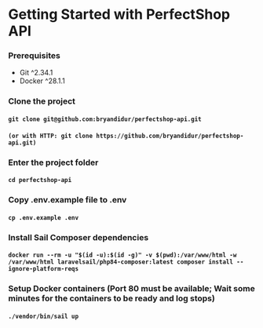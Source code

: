 # Getting Started with PerfectShop API

### Prerequisites
- Git ^2.34.1
- Docker ^28.1.1

### Clone the project
#### `git clone git@github.com:bryandidur/perfectshop-api.git`
#### `(or with HTTP: git clone https://github.com/bryandidur/perfectshop-api.git)`

### Enter the project folder
#### `cd perfectshop-api`

### Copy .env.example file to .env
#### `cp .env.example .env`

### Install Sail Composer dependencies
#### `docker run --rm -u "$(id -u):$(id -g)" -v $(pwd):/var/www/html -w /var/www/html laravelsail/php84-composer:latest composer install --ignore-platform-reqs`

### Setup Docker containers (Port 80 must be available; Wait some minutes for the containers to be ready and log stops)
#### `./vendor/bin/sail up`
